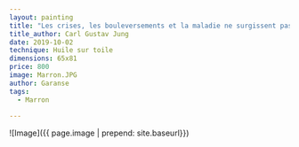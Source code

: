 ```yaml
---
layout: painting
title: "Les crises, les bouleversements et la maladie ne surgissent pas par hasard. Ils nous servent d'indicateurs pour rectifier une trajectoire, explorer un autre chemin de vie." 
title_author: Carl Gustav Jung 
date: 2019-10-02
technique: Huile sur toile
dimensions: 65x81
price: 800
image: Marron.JPG
author: Garanse
tags:
  - Marron
  
---
```

![Image]({{ page.image | prepend: site.baseurl}})
